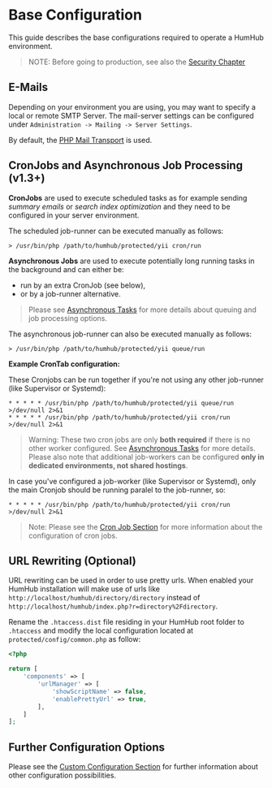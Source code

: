 Base Configuration
=============

This guide describes the base configurations required to operate a HumHub environment.

> NOTE: Before going to production, see also the [Security Chapter](security.md)

E-Mails
-------

Depending on your environment you are using, you may want to specify a local or remote SMTP Server.
The mail-server settings can be configured under `Administration -> Mailing -> Server Settings`.

By default, the [PHP Mail Transport](http://php.net/manual/en/mail.setup.php) is used.


CronJobs and Asynchronous Job Processing (v1.3+)
---------------------------

**CronJobs** are used to execute scheduled tasks as for example sending _summary emails_ or _search index optimization_
and they need to be configured in your server environment.

The scheduled job-runner can be executed manually as follows:

```
> /usr/bin/php /path/to/humhub/protected/yii cron/run
```

**Asynchronous Jobs** are used to execute potentially long running tasks in the background and can either be:

- run by an extra CronJob (see below),
- or by a job-runner alternative.

> Please see [Asynchronous Tasks](asynchronous-tasks.md) for more details about queuing and job processing options.

The asynchronous job-runner can also be executed manually as follows:

```
> /usr/bin/php /path/to/humhub/protected/yii queue/run
```

**Example CronTab configuration:**

These Cronjobs can be run together if you're not using any other job-runner (like Supervisor or Systemd):

```
* * * * * /usr/bin/php /path/to/humhub/protected/yii queue/run >/dev/null 2>&1
* * * * * /usr/bin/php /path/to/humhub/protected/yii cron/run >/dev/null 2>&1
```

> Warning: These two cron jobs are only **both required** if there is no other worker configured. See [Asynchronous Tasks](asynchronous-tasks.md) for more details. Please also note that additional job-workers can be configured **only in dedicated environments, not shared hostings**.

In case you've configured a job-worker (like Supervisor or Systemd), only the main Cronjob should be running paralel to the job-runner, so:

```
* * * * * /usr/bin/php /path/to/humhub/protected/yii cron/run >/dev/null 2>&1
```

> Note: Please see the [Cron Job Section](cron-jobs.md) for more information about the configuration of cron jobs.


URL Rewriting (Optional)
------------------------

URL rewriting can be used in order to use pretty urls. When enabled your HumHub installation will make use of urls like
`http://localhost/humhub/directory/directory` instead of `http://localhost/humhub/index.php?r=directory%2Fdirectory`.

Rename the `.htaccess.dist` file residing in your HumHub root folder to `.htaccess` and modify the local configuration located at `protected/config/common.php` as follow:

```php
<?php

return [
    'components' => [
        'urlManager' => [
            'showScriptName' => false,
            'enablePrettyUrl' => true,
        ],
    ]
];
```  

Further Configuration Options
------------------------

Please see the [Custom Configuration Section](advanced-configuration.md) for further information about other configuration
possibilities.
